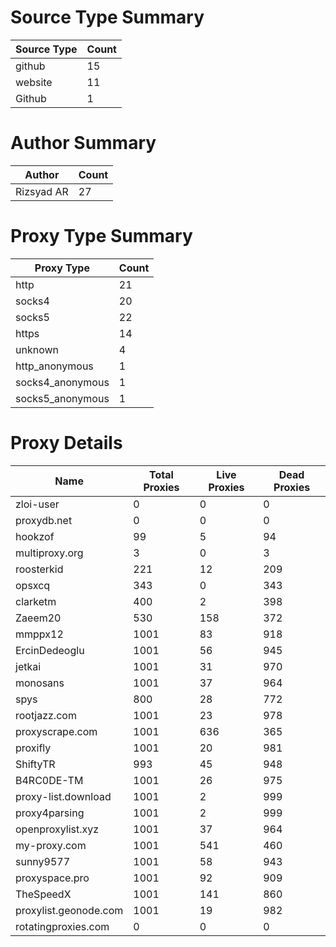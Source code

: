# Source Type Summary

| Source Type | Count |
|-------------|-------|
| github | 15 |
| website | 11 |
| Github | 1 |


# Author Summary

| Author | Count |
|--------|-------|
| Rizsyad AR | 27 |


# Proxy Type Summary

| Proxy Type | Count |
|------------|-------|
| http | 21 |
| socks4 | 20 |
| socks5 | 22 |
| https | 14 |
| unknown | 4 |
| http_anonymous | 1 |
| socks4_anonymous | 1 |
| socks5_anonymous | 1 |


# Proxy Details

| Name | Total Proxies | Live Proxies | Dead Proxies |
|------|---------------|--------------|---------------|
| zloi-user | 0 | 0 | 0 |
| proxydb.net | 0 | 0 | 0 |
| hookzof | 99 | 5 | 94 |
| multiproxy.org | 3 | 0 | 3 |
| roosterkid | 221 | 12 | 209 |
| opsxcq | 343 | 0 | 343 |
| clarketm | 400 | 2 | 398 |
| Zaeem20 | 530 | 158 | 372 |
| mmppx12 | 1001 | 83 | 918 |
| ErcinDedeoglu | 1001 | 56 | 945 |
| jetkai | 1001 | 31 | 970 |
| monosans | 1001 | 37 | 964 |
| spys | 800 | 28 | 772 |
| rootjazz.com | 1001 | 23 | 978 |
| proxyscrape.com | 1001 | 636 | 365 |
| proxifly | 1001 | 20 | 981 |
| ShiftyTR | 993 | 45 | 948 |
| B4RC0DE-TM | 1001 | 26 | 975 |
| proxy-list.download | 1001 | 2 | 999 |
| proxy4parsing | 1001 | 2 | 999 |
| openproxylist.xyz | 1001 | 37 | 964 |
| my-proxy.com | 1001 | 541 | 460 |
| sunny9577 | 1001 | 58 | 943 |
| proxyspace.pro | 1001 | 92 | 909 |
| TheSpeedX | 1001 | 141 | 860 |
| proxylist.geonode.com | 1001 | 19 | 982 |
| rotatingproxies.com | 0 | 0 | 0 |
